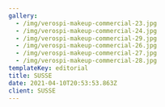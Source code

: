 ```yaml
---
gallery:
  - /img/verospi-makeup-commercial-23.jpg
  - /img/verospi-makeup-commercial-24.jpg
  - /img/verospi-makeup-commercial-29.jpg
  - /img/verospi-makeup-commercial-26.jpg
  - /img/verospi-makeup-commercial-27.jpg
  - /img/verospi-makeup-commercial-28.jpg
templateKey: editorial
title: SUSSE
date: 2021-04-10T20:53:53.863Z
client: SUSSE
---
```

